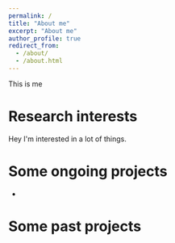 ```yaml
---
permalink: /
title: "About me"
excerpt: "About me"
author_profile: true
redirect_from: 
  - /about/
  - /about.html
---
```


This is me

Research interests
======
Hey I'm interested in a lot of things.

Some ongoing projects
======
*



Some past projects
======


